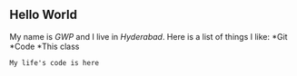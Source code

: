 ## Hello World

My name is *GWP* and I live in _Hyderabad_.
Here is a list of things I like:
*Git
*Code
*This class

`My life's code is here`
